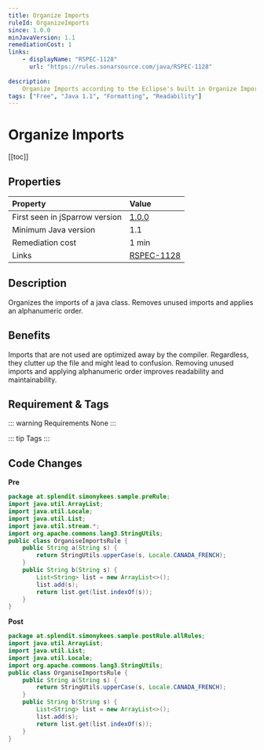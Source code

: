 ```yaml
---
title: Organize Imports
ruleId: OrganizeImports
since: 1.0.0
minJavaVersion: 1.1
remediationCost: 1
links:
    - displayName: "RSPEC-1128"
      url: "https://rules.sonarsource.com/java/RSPEC-1128"
    
description:
    Organize Imports according to the Eclipse's built in Organize Imports functionality.
tags: ["Free", "Java 1.1", "Formatting", "Readability"]
---
```


# Organize Imports

[[toc]]

## Properties

| Property                        | Value |
|:------------------------------- |:----- |
| First seen in jSparrow version  | [1.0.0](/eclipse/release-notes.html#_1-0-0)   |
| Minimum Java version            | 1.1   |
| Remediation cost                | 1 min |
| Links                           | [RSPEC-1128](https://rules.sonarsource.com/java/RSPEC-1128) |

## Description

Organizes the imports of a java class. Removes unused imports and applies an alphanumeric order.   

## Benefits

Imports that are not used are optimized away by the compiler. Regardless, they clutter up the file and might lead to confusion. Removing unused imports and applying alphanumeric order improves readability and maintainability.    

## Requirement & Tags

::: warning Requirements
None
:::

::: tip Tags
<TagLinks />
:::

## Code Changes

__Pre__

``` java
package at.splendit.simonykees.sample.preRule;
import java.util.ArrayList;
import java.util.Locale;
import java.util.List;
import java.util.stream.*;
import org.apache.commons.lang3.StringUtils;
public class OrganiseImportsRule {
    public String a(String s) {
        return StringUtils.upperCase(s, Locale.CANADA_FRENCH);
    }
    public String b(String s) {
        List<String> list = new ArrayList<>();
        list.add(s);
        return list.get(list.indexOf(s));
    }
}
```

__Post__

``` java
package at.splendit.simonykees.sample.postRule.allRules;
import java.util.ArrayList;
import java.util.List;
import java.util.Locale;
import org.apache.commons.lang3.StringUtils;
public class OrganiseImportsRule {
    public String a(String s) {
        return StringUtils.upperCase(s, Locale.CANADA_FRENCH);
    }
    public String b(String s) {
        List<String> list = new ArrayList<>();
        list.add(s);
        return list.get(list.indexOf(s));
    }
}
```

<VersionNotice />

